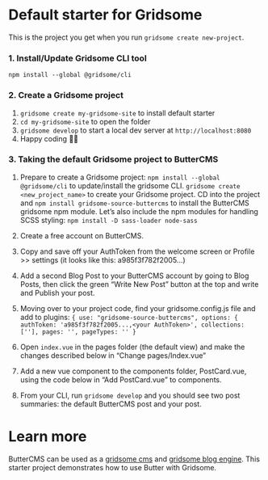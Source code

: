 # Default starter for Gridsome

This is the project you get when you run `gridsome create new-project`.

### 1. Install/Update Gridsome CLI tool

`npm install --global @gridsome/cli`

### 2. Create a Gridsome project

1. `gridsome create my-gridsome-site` to install default starter
2. `cd my-gridsome-site` to open the folder
3. `gridsome develop` to start a local dev server at `http://localhost:8080`
4. Happy coding 🎉🙌

### 3. Taking the default Gridsome project to ButterCMS

1. Prepare to create a Gridsome project:
   `npm install --global @gridsome/cli` to update/install the gridsome CLI.
   `gridsome create <new_project_name>` to create your Gridsome project.
   CD into the project and `npm install gridsome-source-buttercms` to install the ButterCMS gridsome npm module.
   Let’s also include the npm modules for handling SCSS styling: `npm install -D sass-loader node-sass`
2. Create a free account on ButterCMS.
3. Copy and save off your AuthToken from the welcome screen or Profile >> settings (it looks like this: a985f3f782f2005...)
4. Add a second Blog Post to your ButterCMS account by going to Blog Posts, then click the green “Write New Post” button at the top and write and Publish your post.
5. Moving over to your project code, find your gridsome.config.js file and add to plugins:
   `{ use: "gridsome-source-buttercms", options: { authToken: 'a985f3f782f2005...,<your AuthToken>', collections: [''], pages: '', pageTypes: '' }`

6. Open `index.vue` in the pages folder (the default view) and make the changes described below in “Change pages/Index.vue”
7. Add a new vue component to the components folder, PostCard.vue, using the code below in “Add PostCard.vue” to components.
8. From your CLI, run `gridsome develop` and you should see two post summaries: the default ButterCMS post and your post.

# Learn more

ButterCMS can be used as a [gridsome cms](https://buttercms.com/gridsome-cms/) and [gridsome blog engine](https://buttercms.com/gridsome-blog-engine/). This starter project demonstrates how to use Butter with Gridsome.
